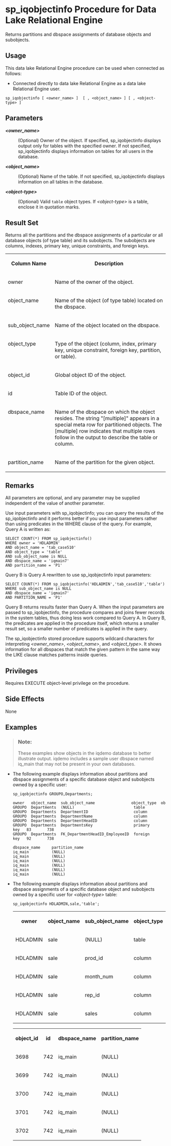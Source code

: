 <!-- loioa5b0b72884f210158266fa85e5483c9c -->

# sp\_iqobjectinfo Procedure for Data Lake Relational Engine

Returns partitions and dbspace assignments of database objects and subobjects.



<a name="loioa5b0b72884f210158266fa85e5483c9c__section_umy_gqn_14b"/>

## Usage

This data lake Relational Engine procedure can be used when connected as follows:

-   Connected directly to data lake Relational Engine as a data lake Relational Engine user.



```
sp_iqobjectinfo [ <owner_name> ]  [ , <object_name> ] [ , <object-type> ] 
```



<a name="loioa5b0b72884f210158266fa85e5483c9c__iq_refbb_1681"/>

## Parameters


<dl>
<dt><b>

*<owner\_name\>*

</b></dt>
<dd>

\(Optional\) Owner of the object. If specified, sp\_iqobjectinfo displays output only for tables with the specified owner. If not specified, sp\_iqobjectinfo displays information on tables for all users in the database.



</dd><dt><b>

*<object\_name\>*

</b></dt>
<dd>

\(Optional\) Name of the table. If not specified, sp\_iqobjectinfo displays information on all tables in the database.



</dd><dt><b>

*<object-type\>*

</b></dt>
<dd>

\(Optional\) Valid `table` object types. If *<object-type\>* is a table, enclose it in quotation marks.



</dd>
</dl>



<a name="loioa5b0b72884f210158266fa85e5483c9c__section_iwy_zlg_nbb"/>

## Result Set

Returns all the partitions and the dbspace assignments of a particular or all database objects \(of type table\) and its subobjects. The subobjects are columns, indexes, primary key, unique constraints, and foreign keys.


<table>
<tr>
<th valign="top">

Column Name

</th>
<th valign="top">

Description

</th>
</tr>
<tr>
<td valign="top">

owner

</td>
<td valign="top">

Name of the owner of the object.

</td>
</tr>
<tr>
<td valign="top">

object\_name

</td>
<td valign="top">

Name of the object \(of type table\) located on the dbspace.

</td>
</tr>
<tr>
<td valign="top">

sub\_object\_name

</td>
<td valign="top">

Name of the object located on the dbspace.

</td>
</tr>
<tr>
<td valign="top">

object\_type

</td>
<td valign="top">

Type of the object \(column, index, primary key, unique constraint, foreign key, partition, or table\).

</td>
</tr>
<tr>
<td valign="top">

object\_id

</td>
<td valign="top">

Global object ID of the object.

</td>
</tr>
<tr>
<td valign="top">

id

</td>
<td valign="top">

Table ID of the object.

</td>
</tr>
<tr>
<td valign="top">

dbspace\_name

</td>
<td valign="top">

Name of the dbspace on which the object resides. The string "\[multiple\]" appears in a special meta row for partitioned objects. The \[multiple\] row indicates that multiple rows follow in the output to describe the table or column.

</td>
</tr>
<tr>
<td valign="top">

partition\_name

</td>
<td valign="top">

Name of the partition for the given object.

</td>
</tr>
</table>



<a name="loioa5b0b72884f210158266fa85e5483c9c__section_mj4_bmg_nbb"/>

## Remarks

All parameters are optional, and any parameter may be supplied independent of the value of another parameter.

Use input parameters with sp\_iqobjectinfo; you can query the results of the sp\_iqobjectinfo and it performs better if you use input parameters rather than using predicates in the WHERE clause of the query. For example, Query A is written as:

```
SELECT COUNT(*) FROM sp_iqobjectinfo()
WHERE owner = 'HDLADMIN'
AND object_name = 'tab_case510'
AND object_type = 'table'
AND sub_object_name is NULL
AND dbspace_name = 'iqmain7'
AND partition_name = 'P1'
```

Query B is Query A rewritten to use sp\_iqobjectinfo input parameters:

```
SELECT COUNT(*) FROM sp_iqobjectinfo('HDLADMIN','tab_case510','table')
WHERE sub_object_name is NULL
AND dbspace_name = 'iqmain7'
AND PARTITION_NAME = 'P1'
```

Query B returns results faster than Query A. When the input parameters are passed to sp\_iqobjectinfo, the procedure compares and joins fewer records in the system tables, thus doing less work compared to Query A. In Query B, the predicates are applied in the procedure itself, which returns a smaller result set, so a smaller number of predicates is applied in the query.

The sp\_iqobjectinfo stored procedure supports wildcard characters for interpreting *<owner\_name\>*, *<object\_name\>*, and *<object\_type\>*. It shows information for all dbspaces that match the given pattern in the same way the LIKE clause matches patterns inside queries.



<a name="loioa5b0b72884f210158266fa85e5483c9c__iq_refbb_1680"/>

## Privileges

Requires EXECUTE object-level privilege on the procedure.



## Side Effects

None



<a name="loioa5b0b72884f210158266fa85e5483c9c__iq_refbb_1685"/>

## Examples

> ### Note:  
> These examples show objects in the iqdemo database to better illustrate output. iqdemo includes a sample user dbspace named iq\_main that may not be present in your own databases.

-   The following example displays information about partitions and dbspace assignments of a specific database object and subobjects owned by a specific user:

    ```
    sp_iqobjectinfo GROUPO,Departments;
    ```

    ```
    owner   object_name  sub_object_name                object_type  object_id  id 
    GROUPO  Departments  (NULL)                          table         3632     738 
    GROUPO  Departments  DepartmentID                    column        3633     738 
    GROUPO  Departments  DepartmentName                  column        3634     738 
    GROUPO  Departments  DepartmentHeadID                column        3635     738 
    GROUPO  Departments  DepartmentsKey                  primary key   83       738 
    GROUPO  Departments  FK_DepartmentHeadID_EmployeeID  foreign key   92       738 
    
    dbspace_name     partition_name
    iq_main          (NULL)
    iq_main          (NULL)
    iq_main          (NULL)
    iq_main          (NULL)
    iq_main          (NULL)
    iq_main          (NULL)
    ```

-   The following example displays information about partitions and dbspace assignments of a specific database object and subobjects owned by a specific user for *<object-type\>* table:

    ```
    sp_iqobjectinfo HDLADMIN,sale,'table';
    ```


    <table>
    <tr>
    <th valign="top">

    owner
    
    </th>
    <th valign="top">

    object\_name
    
    </th>
    <th valign="top">

    sub\_object\_name
    
    </th>
    <th valign="top">

    object\_type
    
    </th>
    </tr>
    <tr>
    <td valign="top">
    
    HDLADMIN
    
    </td>
    <td valign="top">
    
    sale
    
    </td>
    <td valign="top">
    
    \(NULL\)
    
    </td>
    <td valign="top">
    
    table
    
    </td>
    </tr>
    <tr>
    <td valign="top">
    
    HDLADMIN
    
    </td>
    <td valign="top">
    
    sale
    
    </td>
    <td valign="top">
    
    prod\_id
    
    </td>
    <td valign="top">
    
    column
    
    </td>
    </tr>
    <tr>
    <td valign="top">
    
    HDLADMIN
    
    </td>
    <td valign="top">
    
    sale
    
    </td>
    <td valign="top">
    
    month\_num
    
    </td>
    <td valign="top">
    
    column
    
    </td>
    </tr>
    <tr>
    <td valign="top">
    
    HDLADMIN
    
    </td>
    <td valign="top">
    
    sale
    
    </td>
    <td valign="top">
    
    rep\_id
    
    </td>
    <td valign="top">
    
    column
    
    </td>
    </tr>
    <tr>
    <td valign="top">
    
    HDLADMIN
    
    </td>
    <td valign="top">
    
    sale
    
    </td>
    <td valign="top">
    
    sales
    
    </td>
    <td valign="top">
    
    column
    
    </td>
    </tr>
    </table>
    

    <table>
    <tr>
    <th valign="top">

    object\_id
    
    </th>
    <th valign="top">

    id
    
    </th>
    <th valign="top">

    dbspace\_name
    
    </th>
    <th valign="top">

    partition\_name
    
    </th>
    </tr>
    <tr>
    <td valign="top">
    
    3698
    
    </td>
    <td valign="top">
    
    742
    
    </td>
    <td valign="top">
    
    iq\_main
    
    </td>
    <td valign="top">
    
    \(NULL\)
    
    </td>
    </tr>
    <tr>
    <td valign="top">
    
    3699
    
    </td>
    <td valign="top">
    
    742
    
    </td>
    <td valign="top">
    
    iq\_main
    
    </td>
    <td valign="top">
    
    \(NULL\)
    
    </td>
    </tr>
    <tr>
    <td valign="top">
    
    3700
    
    </td>
    <td valign="top">
    
    742
    
    </td>
    <td valign="top">
    
    iq\_main
    
    </td>
    <td valign="top">
    
    \(NULL\)
    
    </td>
    </tr>
    <tr>
    <td valign="top">
    
    3701
    
    </td>
    <td valign="top">
    
    742
    
    </td>
    <td valign="top">
    
    iq\_main
    
    </td>
    <td valign="top">
    
    \(NULL\)
    
    </td>
    </tr>
    <tr>
    <td valign="top">
    
    3702
    
    </td>
    <td valign="top">
    
    742
    
    </td>
    <td valign="top">
    
    iq\_main
    
    </td>
    <td valign="top">
    
    \(NULL\)
    
    </td>
    </tr>
    </table>
    

